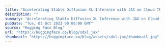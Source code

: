 ```yaml
---
title: "Accelerating Stable Diffusion XL Inference with JAX on Cloud TPU v5e"
description: ""
summary: "Accelerating Stable Diffusion XL Inference with JAX on Cloud TPU v5e Generative AI models, such as S..."
pubDate: "Tue, 03 Oct 2023 00:00:00 GMT"
source: "Hugging Face Blog"
url: "https://huggingface.co/blog/sdxl_jax"
thumbnail: "https://huggingface.co/blog/assets/sdxl-jax/thumbnail.jpg"
---
```


